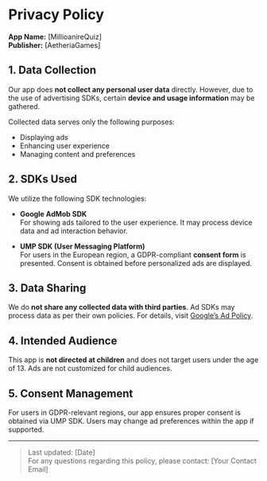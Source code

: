 # Privacy Policy

**App Name:** [MillioanireQuiz]  
**Publisher:** [AetheriaGames]

## 1. Data Collection

Our app does **not collect any personal user data** directly. However, due to the use of advertising SDKs, certain **device and usage information** may be gathered.

Collected data serves only the following purposes:

- Displaying ads
- Enhancing user experience
- Managing content and preferences

## 2. SDKs Used

We utilize the following SDK technologies:

- **Google AdMob SDK**  
  For showing ads tailored to the user experience. It may process device data and ad interaction behavior.

- **UMP SDK (User Messaging Platform)**  
  For users in the European region, a GDPR-compliant **consent form** is presented. Consent is obtained before personalized ads are displayed.

## 3. Data Sharing

We do **not share any collected data with third parties**. Ad SDKs may process data as per their own policies. For details, visit [Google’s Ad Policy](https://policies.google.com/technologies/ads).

## 4. Intended Audience

This app is **not directed at children** and does not target users under the age of 13. Ads are not customized for child audiences.

## 5. Consent Management

For users in GDPR-relevant regions, our app ensures proper consent is obtained via UMP SDK. Users may change ad preferences within the app if supported.

---

> Last updated: [Date]  
> For any questions regarding this policy, please contact: [Your Contact Email]
